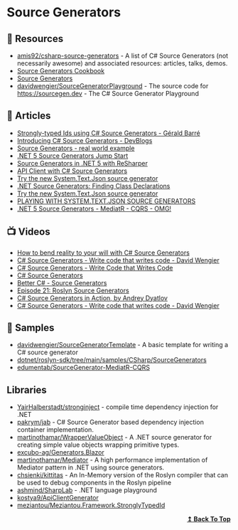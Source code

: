 
# Source Generators

## 📘 Resources
- [amis92/csharp-source-generators](https://github.com/amis92/csharp-source-generators) - A list of C# Source Generators (not necessarily awesome) and associated resources: articles, talks, demos.
- [Source Generators Cookbook](https://github.com/dotnet/roslyn/blob/main/docs/features/source-generators.cookbook.md)
- [Source Generators](https://github.com/dotnet/roslyn/blob/main/docs/features/source-generators.md)
- [davidwengier/SourceGeneratorPlayground](https://github.com/davidwengier/SourceGeneratorPlayground) - The source code for https://sourcegen.dev - The C# Source Generator Playground
## 📝 Articles
- [Strongly-typed Ids using C# Source Generators - Gérald Barré](https://www.meziantou.net/strongly-typed-ids-with-csharp-source-generators.htm)
- [Introducing C# Source Generators - DevBlogs](https://devblogs.microsoft.com/dotnet/introducing-c-source-generators/)
- [Source Generators - real world example](https://dominikjeske.github.io/source-generators/)
- [.NET 5 Source Generators Jump Start](https://khalidabuhakmeh.com/dotnet-5-source-generators-jump-start)
- [Source Generators in .NET 5 with ReSharper](https://blog.jetbrains.com/dotnet/2020/11/12/source-generators-in-net-5-with-resharper/)
- [API Client with C# Source Generators](https://sharovarskyi.com/blog/posts/source-generators-api-client/)
- [Try the new System.Text.Json source generator](https://devblogs.microsoft.com/dotnet/try-the-new-system-text-json-source-generator/)
- [.NET Source Generators: Finding Class Declarations](https://khalidabuhakmeh.com/dotnet-source-generators-finding-class-declarations)
- [Try the new System.Text.Json source generator](https://devblogs.microsoft.com/dotnet/try-the-new-system-text-json-source-generator/)
- [PLAYING WITH SYSTEM.TEXT.JSON SOURCE GENERATORS](https://www.stevejgordon.co.uk/playing-with-system-text-json-source-generators)
- [.NET 5 Source Generators - MediatR - CQRS - OMG!](https://www.edument.se/post/net-5-source-generators-mediatr-cqrs-omg?lang=en)
## 📺 Videos
- [How to bend reality to your will with C# Source Generators](https://www.youtube.com/watch?v=pF1Qh2Ty7MQ)
- [C# Source Generators - Write code that writes code - David Wengier](https://www.youtube.com/watch?v=pqLs7X6Cr6s)
- [C# Source Generators - Write Code that Writes Code](https://www.youtube.com/watch?v=3YwwdoRg2F4)
- [C# Source Generators](https://www.youtube.com/watch?v=cB66gOHConw)
- [Better C# - Source Generators](https://www.youtube.com/watch?v=1u33UTdllV0)
- [Episode 21: Roslyn Source Generators](https://www.youtube.com/watch?v=JSFZ3qDx83g)
- [C# Source Generators in Action, by Andrey Dyatlov](https://www.youtube.com/watch?v=052xutD86uI)
- [C# Source Generators - Write code that writes code - David Wengier](https://www.youtube.com/watch?v=pqLs7X6Cr6s&t=221s)
## 🚀 Samples
- [davidwengier/SourceGeneratorTemplate](https://github.com/davidwengier/SourceGeneratorTemplate) - A basic template for writing a C# source generator
- [dotnet/roslyn-sdk/tree/main/samples/CSharp/SourceGenerators](https://github.com/dotnet/roslyn-sdk/tree/main/samples/CSharp/SourceGenerators)
- [edumentab/SourceGenerator-MediatR-CQRS](https://github.com/edumentab/SourceGenerator-MediatR-CQRS)
## Libraries
- [YairHalberstadt/stronginject](https://github.com/YairHalberstadt/stronginject) - compile time dependency injection for .NET
- [pakrym/jab](https://github.com/pakrym/jab) - C# Source Generator based dependency injection container implementation.
- [martinothamar/WrapperValueObject](https://github.com/martinothamar/WrapperValueObject) - A .NET source generator for creating simple value objects wrapping primitive types.
- [excubo-ag/Generators.Blazor](https://github.com/excubo-ag/Generators.Blazor)
- [martinothamar/Mediator](https://github.com/martinothamar/Mediator) - A high performance implementation of Mediator pattern in .NET using source generators.
- [chsienki/kittitas](https://github.com/chsienki/kittitas) - An In-Memory version of the Roslyn compiler that can be used to debug components in the Roslyn pipeline
- [ashmind/SharpLab](https://github.com/ashmind/SharpLab) - .NET language playground
- [kostya9/ApiClientGenerator](https://github.com/kostya9/ApiClientGenerator)
- [meziantou/Meziantou.Framework.StronglyTypedId](https://github.com/meziantou/Meziantou.Framework/tree/main/src/Meziantou.Framework.StronglyTypedId)
<div align="right">
  <b><a href="#contents">↥ Back To Top</a></b>
</div>